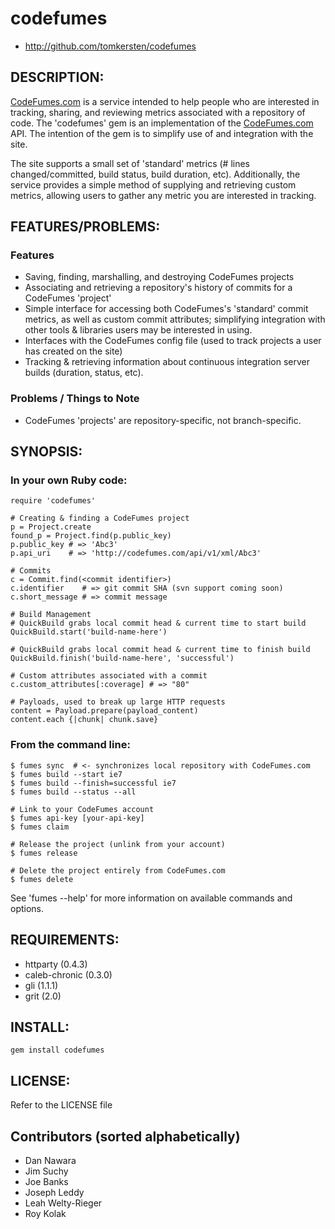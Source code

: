 # codefumes

* http://github.com/tomkersten/codefumes

## DESCRIPTION:

[CodeFumes.com](http://codefumes.com) is a service intended to help
people who are interested in tracking, sharing, and reviewing metrics
associated with a repository of code.  The 'codefumes' gem is an
implementation of the [CodeFumes.com](http://codefumes.com) API.
The intention of the gem is to simplify use of and integration with
the site.

The site supports a small set of 'standard' metrics (# lines
changed/committed, build status, build duration, etc).  Additionally,
the service provides a simple method of supplying and retrieving
custom metrics, allowing users to gather any metric you are interested
in tracking.

## FEATURES/PROBLEMS:

### Features

* Saving, finding, marshalling, and destroying CodeFumes
  projects
* Associating and retrieving a repository's history of commits for a
  CodeFumes 'project'
* Simple interface for accessing both CodeFumes's 'standard' commit
  metrics, as well as custom commit attributes; simplifying
  integration with other tools & libraries users may be interested in
  using.
* Interfaces with the CodeFumes config file (used to track projects a
  user has created on the site)
* Tracking & retrieving information about continuous integration server
  builds (duration, status, etc).

### Problems / Things to Note

* CodeFumes 'projects' are repository-specific, not branch-specific.

## SYNOPSIS:

### In your own Ruby code:

    require 'codefumes'

    # Creating & finding a CodeFumes project
    p = Project.create
    found_p = Project.find(p.public_key)
    p.public_key # => 'Abc3'
    p.api_uri    # => 'http://codefumes.com/api/v1/xml/Abc3'

    # Commits
    c = Commit.find(<commit identifier>)
    c.identifier    # => git commit SHA (svn support coming soon)
    c.short_message # => commit message

    # Build Management
    # QuickBuild grabs local commit head & current time to start build
    QuickBuild.start('build-name-here')

    # QuickBuild grabs local commit head & current time to finish build
    QuickBuild.finish('build-name-here', 'successful')

    # Custom attributes associated with a commit
    c.custom_attributes[:coverage] # => "80"

    # Payloads, used to break up large HTTP requests
    content = Payload.prepare(payload_content)
    content.each {|chunk| chunk.save}

### From the command line:

    $ fumes sync  # <- synchronizes local repository with CodeFumes.com
    $ fumes build --start ie7
    $ fumes build --finish=successful ie7
    $ fumes build --status --all

    # Link to your CodeFumes account
    $ fumes api-key [your-api-key]
    $ fumes claim

    # Release the project (unlink from your account)
    $ fumes release

    # Delete the project entirely from CodeFumes.com
    $ fumes delete

See 'fumes --help' for more information on available commands and options.

## REQUIREMENTS:

* httparty (0.4.3)
* caleb-chronic (0.3.0)
* gli (1.1.1)
* grit (2.0)

## INSTALL:

    gem install codefumes

## LICENSE:

Refer to the LICENSE file

## Contributors (sorted alphabetically)

* Dan Nawara
* Jim Suchy
* Joe Banks
* Joseph Leddy
* Leah Welty-Rieger
* Roy Kolak
